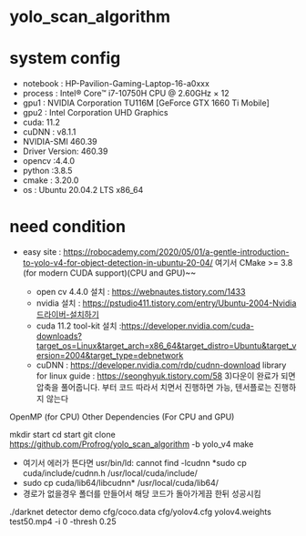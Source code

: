 # yolo_scan_algorithm

# system config
* notebook : HP-Pavilion-Gaming-Laptop-16-a0xxx
* process : Intel® Core™ i7-10750H CPU @ 2.60GHz × 12
* gpu1 : NVIDIA Corporation TU116M [GeForce GTX 1660 Ti Mobile]
* gpu2 : Intel Corporation UHD Graphics
* cuda: 11.2
* cuDNN : v8.1.1
* NVIDIA-SMI 460.39
* Driver Version: 460.39
* opencv :4.4.0
* python :3.8.5
* cmake : 3.20.0
* os : Ubuntu 20.04.2 LTS x86_64

# need condition
* easy site : https://robocademy.com/2020/05/01/a-gentle-introduction-to-yolo-v4-for-object-detection-in-ubuntu-20-04/
여기서
CMake >= 3.8 (for modern CUDA support)(CPU and GPU)~~

  * open cv 4.4.0 설치 : https://webnautes.tistory.com/1433
  * nvidia 설치 : https://pstudio411.tistory.com/entry/Ubuntu-2004-Nvidia드라이버-설치하기
  * cuda 11.2 tool-kit 설치 :https://developer.nvidia.com/cuda-downloads?target_os=Linux&target_arch=x86_64&target_distro=Ubuntu&target_version=2004&target_type=debnetwork
  * cuDNN : https://developer.nvidia.com/rdp/cudnn-download
    library for linux
    guide : https://seonghyuk.tistory.com/58
    3)다운이 완료가 되면 압축을 풀어줍니다. 부터 코드 따라서 치면서 진행하면 가능, 텐서플로는 진행하지 않는다

OpenMP (for CPU)
Other Dependencies (For CPU and GPU)

mkdir start
cd start
git clone https://github.com/Profrog/yolo_scan_algorithm -b yolo_v4
make

* 여기서 에러가 뜬다면 usr/bin/ld: cannot find -lcudnn
*sudo cp cuda/include/cudnn.h /usr/local/cuda/include/
* sudo cp cuda/lib64/libcudnn* /usr/local/cuda/lib64/
* 경로가 없을경우 폴더를 만들어서 해당 코드가 돌아가게끔 한뒤 성공시킴

./darknet detector demo cfg/coco.data cfg/yolov4.cfg yolov4.weights test50.mp4 -i 0 -thresh 0.25
  









